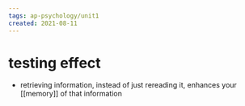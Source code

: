```yaml
---
tags: ap-psychology/unit1 
created: 2021-08-11
---
```


# testing effect

- retrieving information, instead of just rereading it, enhances your [[memory]] of that information